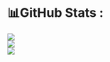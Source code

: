 # 📊GitHub Stats :
![](https://github-readme-stats.vercel.app/api?username=bethropolis&theme=dracula&hide_border=false&include_all_commits=false&count_private=false)<br/>
![](https://github-readme-streak-stats.herokuapp.com/?user=bethropolis&theme=dracula&hide_border=false)<br/>
![](https://github-readme-stats.vercel.app/api/top-langs/?username=bethropolis&theme=dracula&hide_border=false&include_all_commits=false&count_private=false&layout=compact)


